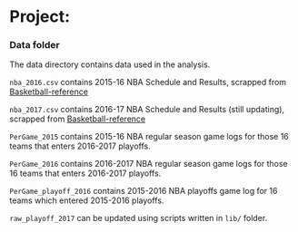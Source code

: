 # Project: 
### Data folder

The data directory contains data used in the analysis. 


`nba_2016.csv` contains 2015-16 NBA Schedule and Results, scrapped from [Basketball-reference](http://www.basketball-reference.com)

`nba_2017.csv` contains 2016-17 NBA Schedule and Results (still updating), scrapped from [Basketball-reference](http://www.basketball-reference.com)

`PerGame_2015` contains 2015-16 NBA regular season game logs for those 16 teams that enters 2016-2017 playoffs.

`PerGame_2016` contains 2016-2017 NBA regular season game logs for those 16 teams that enters 2016-2017 playoffs.

`PerGame_playoff_2016` contains 2015-2016 NBA playoffs game log for 16 teams which entered 2015-2016 playoffs.

`raw_playoff_2017` can be updated using scripts written in `lib/` folder.
